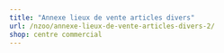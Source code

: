 ```yaml
---
title: "Annexe lieux de vente articles divers"
url: /nzoo/annexe-lieux-de-vente-articles-divers-2/
shop: centre commercial
---
```

